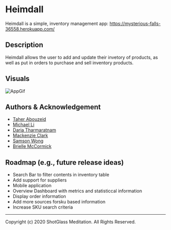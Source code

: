 # Heimdall
Heimdall is a simple, inventory management app: https://mysterious-falls-36558.herokuapp.com/

## Description

Heimdall allows the user to add and update their invetory of products, as well as put in orders to purchase and sell inventory products.

## Visuals

![AppGif]()

## Authors & Acknowledgement

- [Taher Abouzeid](https://github.com/tabouzeid) 
- [Michael Li](https://github.com/geodudedude)
- [Daria Tharmaratnam](https://github.com/edithdaria)
- [Mackenzie Clark](https://github.com/mackenzieraeclark)
- [Samson Wong](https://github.com/swong452)
- [Brielle McCormick](https://github.com/BMccorm)

## Roadmap (e.g., future release ideas)

- Search Bar to filter contents in inventory table
- Add support  for suppliers
- Mobile application 
- Overview Dashboard with metrics and statisticcal information
- Display order information
- Add more sources forsku based information
- Increase SKU search criteria

- - -
Copyright (c) 2020 ShotGlass Meditation. All Rights Reserved.